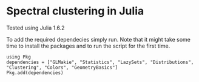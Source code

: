 # Spectral clustering in Julia

Tested using Julia 1.6.2

To add the required dependecies simply run. Note that it might take some time to install the packages and to run the script for the first time.
```
using Pkg
dependencies = ["GLMakie", "Statistics", "LazySets", "Distributions", "Clustering", "Colors", "GeometryBasics"]
Pkg.add(dependencies)
```